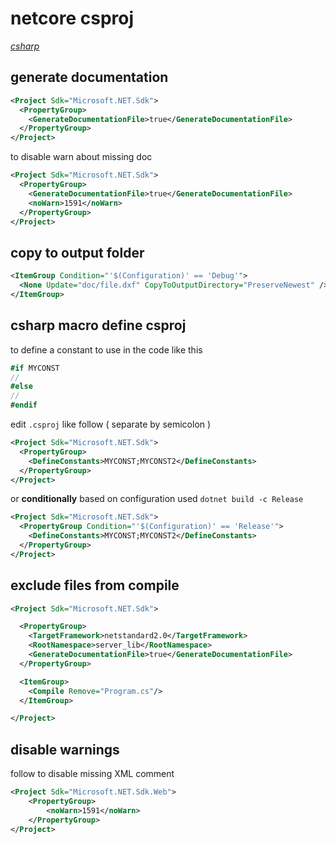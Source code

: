# netcore csproj

*[csharp](../README.md#csharp)*

## generate documentation

```xml
<Project Sdk="Microsoft.NET.Sdk">
  <PropertyGroup>    
    <GenerateDocumentationFile>true</GenerateDocumentationFile>
  </PropertyGroup>
</Project>
```

to disable warn about missing doc

```xml
<Project Sdk="Microsoft.NET.Sdk">
  <PropertyGroup>    
    <GenerateDocumentationFile>true</GenerateDocumentationFile>
    <noWarn>1591</noWarn>
  </PropertyGroup>
</Project>
```

## copy to output folder

```xml
<ItemGroup Condition="'$(Configuration)' == 'Debug'">
  <None Update="doc/file.dxf" CopyToOutputDirectory="PreserveNewest" />
</ItemGroup>
```

## csharp macro define csproj

to define a constant to use in the code like this

```csharp
#if MYCONST
//
#else
//
#endif
```

edit `.csproj` like follow ( separate by semicolon )


```xml
<Project Sdk="Microsoft.NET.Sdk">
  <PropertyGroup>
    <DefineConstants>MYCONST;MYCONST2</DefineConstants>  
  </PropertyGroup>
</Project>
```

or **conditionally** based on configuration used `dotnet build -c Release`

```xml
<Project Sdk="Microsoft.NET.Sdk">
  <PropertyGroup Condition="'$(Configuration)' == 'Release'">
    <DefineConstants>MYCONST;MYCONST2</DefineConstants>  
  </PropertyGroup>  
</Project>
```

## exclude files from compile

```xml
<Project Sdk="Microsoft.NET.Sdk">

  <PropertyGroup>
    <TargetFramework>netstandard2.0</TargetFramework>
    <RootNamespace>server_lib</RootNamespace>
    <GenerateDocumentationFile>true</GenerateDocumentationFile>    
  </PropertyGroup>

  <ItemGroup>
    <Compile Remove="Program.cs"/>
  </ItemGroup>

</Project>
```

## disable warnings

follow to disable missing XML comment

```xml
<Project Sdk="Microsoft.NET.Sdk.Web">
    <PropertyGroup>
        <noWarn>1591</noWarn>
    </PropertyGroup>
</Project>
```
